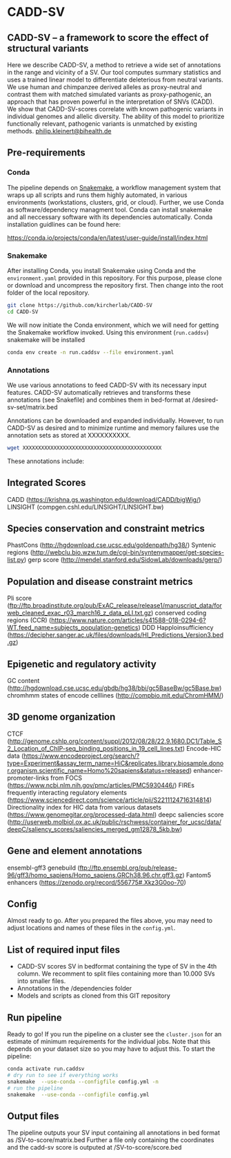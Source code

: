 # CADD-SV 

## CADD-SV – a framework to score the effect of structural variants 

Here we describe CADD-SV, a method to retrieve a wide set of annotations in the range and vicinity of a SV. Our tool computes summary statistics and uses a trained linear model to differentiate deleterious from neutral variants. We use human and chimpanzee derived alleles as proxy-neutral and contrast them with matched simulated variants as proxy-pathogenic, an approach that has proven powerful in the interpretation of SNVs (CADD). We show that CADD-SV-scores correlate with known pathogenic variants in individual genomes and allelic diversity. The ability of this model to prioritize functionally relevant, pathogenic variants is unmatched by existing methods.
philip.kleinert@bihealth.de


## Pre-requirements

### Conda

The pipeline depends on [Snakemake](https://snakemake.readthedocs.io/en/stable/), a workflow management system that wraps up all scripts and runs them highly automated, in various environments (workstations, clusters, grid, or cloud). Further, we use Conda as software/dependency managment tool. Conda can install snakemake and all neccessary software with its dependencies automatically. Conda installation guidlines can be found here:

https://conda.io/projects/conda/en/latest/user-guide/install/index.html

### Snakemake

After installing Conda, you install Snakemake using Conda and the `environment.yaml` provided in this repository. For this purpose, please clone or download and uncompress the repository first. Then change into the root folder of the local repository. 

```bash
git clone https://github.com/kircherlab/CADD-SV
cd CADD-SV
```

We will now initiate the Conda environment, which we will need for getting the Snakemake workflow invoked. Using this environment (`run.caddsv`) snakemake will be installed

```bash
conda env create -n run.caddsv --file environment.yaml
```

### Annotations

We use various annotations to feed CADD-SV with its necessary input features. CADD-SV automatically retrieves and transforms these annotations (see Snakefile) and combines them in bed-format at /desired-sv-set/matrix.bed

Annotations can be downloaded and expanded individually. However, to run CADD-SV as desired and to minimize runtime and memory failures use the annotation sets as stored at XXXXXXXXXX.

```bash
wget XXXXXXXXXXXXXXXXXXXXXXXXXXXXXXXXXXXXXXXXXXXXX
```

These annotations include:

## Integrated Scores
CADD (https://krishna.gs.washington.edu/download/CADD/bigWig/) \
LINSIGHT (compgen.cshl.edu/LINSIGHT/LINSIGHT.bw)

## Species conservation and constraint metrics
PhastCons (http://hgdownload.cse.ucsc.edu/goldenpath/hg38/)
Syntenic regions (http://webclu.bio.wzw.tum.de/cgi-bin/syntenymapper/get-species-list.py)
gerp score (http://mendel.stanford.edu/SidowLab/downloads/gerp/)

## Population and disease constraint metrics
Pli score (ftp://ftp.broadinstitute.org/pub/ExAC_release/release1/manuscript_data/forweb_cleaned_exac_r03_march16_z_data_pLI.txt.gz)
conserved coding regions (CCR) (https://www.nature.com/articles/s41588-018-0294-6?WT.feed_name=subjects_population-genetics)
DDD Happloinsufficiency (https://decipher.sanger.ac.uk/files/downloads/HI_Predictions_Version3.bed.gz)

## Epigenetic and regulatory activity
GC content (http://hgdownload.cse.ucsc.edu/gbdb/hg38/bbi/gc5BaseBw/gc5Base.bw)
chromhmm states of encode celllines (http://compbio.mit.edu/ChromHMM/)

## 3D genome organization
CTCF (http://genome.cshlp.org/content/suppl/2012/08/28/22.9.1680.DC1/Table_S2_Location_of_ChIP-seq_binding_positions_in_19_cell_lines.txt)
Encode-HIC data (https://www.encodeproject.org/search/?type=Experiment&assay_term_name=HiC&replicates.library.biosample.donor.organism.scientific_name=Homo%20sapiens&status=released)
enhancer-promoter-links from FOCS (https://www.ncbi.nlm.nih.gov/pmc/articles/PMC5930446/)
FIREs frequently interacting regulatory elements (https://www.sciencedirect.com/science/article/pii/S2211124716314814)
Directionality index for HIC data from various datasets (https://www.genomegitar.org/processed-data.html)
deepc saliencies score (http://userweb.molbiol.ox.ac.uk/public/rschwess/container_for_ucsc/data/deepC/saliency_scores/saliencies_merged_gm12878_5kb.bw)

## Gene and element annotations
ensembl-gff3 genebuild (ftp://ftp.ensembl.org/pub/release-96/gff3/homo_sapiens/Homo_sapiens.GRCh38.96.chr.gff3.gz)
Fantom5 enhancers (https://zenodo.org/record/556775#.Xkz3G0oo-70)




## Config

Almost ready to go. After you prepared the files above, you may need to adjust locations and names of these files in the `config.yml`. 

## List of required input files

- CADD-SV scores SV in bedformat containing the type of SV in the 4th column. We recomment to split files containing more than 10.000 SVs into smaller files.
- Annotations in the /dependencies folder
- Models and scripts as cloned from this GIT repository


## Run pipeline

Ready to go! If you run the pipeline on a cluster see the `cluster.json` for an estimate of minimum requirements for the individual jobs. Note that this depends on your dataset size so you may have to adjust this.
To start the pipeline:

```bash
conda activate run.caddsv
# dry run to see if everything works
snakemake  --use-conda --configfile config.yml -n
# run the pipeline
snakemake  --use-conda --configfile config.yml
```

## Output files

The pipeline outputs your SV input containing all annotations in bed format as /SV-to-score/matrix.bed
Further a file only containing the coordinates and the cadd-sv score is outputed at /SV-to-score/score.bed



